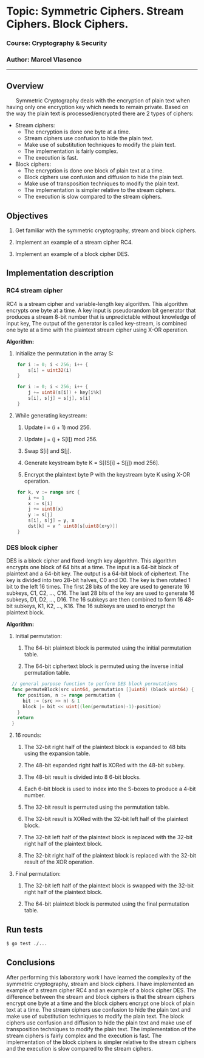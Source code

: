 # Topic: Symmetric Ciphers. Stream Ciphers. Block Ciphers.

### Course: Cryptography & Security

### Author: Marcel Vlasenco

---

## Overview

&ensp;&ensp;&ensp; Symmetric Cryptography deals with the encryption of plain text when having only one encryption key which needs to remain private. Based on the way the plain text is processed/encrypted there are 2 types of ciphers:

- Stream ciphers:
  - The encryption is done one byte at a time.
  - Stream ciphers use confusion to hide the plain text.
  - Make use of substitution techniques to modify the plain text.
  - The implementation is fairly complex.
  - The execution is fast.
- Block ciphers:
  - The encryption is done one block of plain text at a time.
  - Block ciphers use confusion and diffusion to hide the plain text.
  - Make use of transposition techniques to modify the plain text.
  - The implementation is simpler relative to the stream ciphers.
  - The execution is slow compared to the stream ciphers.

## Objectives

1. Get familiar with the symmetric cryptography, stream and block ciphers.

2. Implement an example of a stream cipher RC4.

3. Implement an example of a block cipher DES.

## Implementation description

### RC4 stream cipher

RC4 is a stream cipher and variable-length key algorithm. This algorithm encrypts one byte at a time. A key input is pseudorandom bit generator that produces a stream 8-bit number that is unpredictable without knowledge of input key, The output of the generator is called key-stream, is combined one byte at a time with the plaintext stream cipher using X-OR operation.

**Algorithm:**

1. Initialize the permutation in the array S:

```go
	for i := 0; i < 256; i++ {
		s[i] = uint32(i)
	}

	for i := 0; i < 256; i++ {
		j += uint8(s[i]) + key[i%k]
		s[i], s[j] = s[j], s[i]
	}
```

2. While generating keystream:

   1. Update i = (i + 1) mod 256.

   2. Update j = (j + S[i]) mod 256.

   3. Swap S[i] and S[j].

   4. Generate keystream byte K = S[(S[i] + S[j]) mod 256].

   5. Encrypt the plaintext byte P with the keystream byte K using X-OR operation.

```go
	for k, v := range src {
		i += 1
		x := s[i]
		j += uint8(x)
		y := s[j]
		s[i], s[j] = y, x
		dst[k] = v ^ uint8(s[uint8(x+y)])
	}
```

### DES block cipher

DES is a block cipher and fixed-length key algorithm. This algorithm encrypts one block of 64 bits at a time. The input is a 64-bit block of plaintext and a 64-bit key. The output is a 64-bit block of ciphertext. The key is divided into two 28-bit halves, C0 and D0. The key is then rotated 1 bit to the left 16 times. The first 28 bits of the key are used to generate 16 subkeys, C1, C2, ..., C16. The last 28 bits of the key are used to generate 16 subkeys, D1, D2, ..., D16. The 16 subkeys are then combined to form 16 48-bit subkeys, K1, K2, ..., K16. The 16 subkeys are used to encrypt the plaintext block.

**Algorithm:**

1. Initial permutation:

   1. The 64-bit plaintext block is permuted using the initial permutation table.

   2. The 64-bit ciphertext block is permuted using the inverse initial permutation table.

```go
  // general purpose function to perform DES block permutations
  func permuteBlock(src uint64, permutation []uint8) (block uint64) {
    for position, n := range permutation {
      bit := (src >> n) & 1
      block |= bit << uint((len(permutation)-1)-position)
    }
    return
  }
```

2. 16 rounds:

   1. The 32-bit right half of the plaintext block is expanded to 48 bits using the expansion table.

   2. The 48-bit expanded right half is XORed with the 48-bit subkey.

   3. The 48-bit result is divided into 8 6-bit blocks.

   4. Each 6-bit block is used to index into the S-boxes to produce a 4-bit number.

   5. The 32-bit result is permuted using the permutation table.

   6. The 32-bit result is XORed with the 32-bit left half of the plaintext block.

   7. The 32-bit left half of the plaintext block is replaced with the 32-bit right half of the plaintext block.

   8. The 32-bit right half of the plaintext block is replaced with the 32-bit result of the XOR operation.

3. Final permutation:

   1. The 32-bit left half of the plaintext block is swapped with the 32-bit right half of the plaintext block.

   2. The 64-bit plaintext block is permuted using the final permutation table.

## Run tests

```sh
$ go test ./...
```

## Conclusions

After performing this laboratory work I have learned the complexity of the symmetric cryptography, stream and block ciphers. I have implemented an example of a stream cipher RC4 and an example of a block cipher DES. The difference between the stream and block ciphers is that the stream ciphers encrypt one byte at a time and the block ciphers encrypt one block of plain text at a time. The stream ciphers use confusion to hide the plain text and make use of substitution techniques to modify the plain text. The block ciphers use confusion and diffusion to hide the plain text and make use of transposition techniques to modify the plain text. The implementation of the stream ciphers is fairly complex and the execution is fast. The implementation of the block ciphers is simpler relative to the stream ciphers and the execution is slow compared to the stream ciphers.
